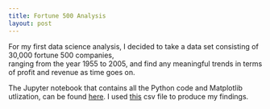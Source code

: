 ```yaml
---
title: Fortune 500 Analysis
layout: post
---
```


For my first data science analysis, I decided to take a data set consisting of 30,000 fortune 500 companies,  
ranging from the year 1955 to 2005, and find any meaningful trends in terms of profit and revenue as time goes on. 

The Jupyter notebook that contains all the Python code and Matplotlib utlization, can be found [here]. I used [this] csv file to produce my findings.





[here]: fortune500_analysis.ipynb
[this]: fortune500_1955_2013.csv
